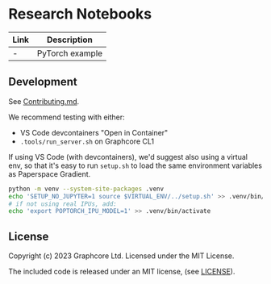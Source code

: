 # Research Notebooks

| Link | Description |
| --- | --- |
| - | PyTorch example |

## Development

See [Contributing.md](Contributing.md).

We recommend testing with either:

 - VS Code devcontainers "Open in Container"
 - `.tools/run_server.sh` on Graphcore CL1

If using VS Code (with devcontainers), we'd suggest also using a virtual env, so that it's easy to run `setup.sh` to load the same environment variables as Paperspace Gradient.

```bash
python -m venv --system-site-packages .venv
echo 'SETUP_NO_JUPYTER=1 source $VIRTUAL_ENV/../setup.sh' >> .venv/bin/activate
# if not using real IPUs, add:
echo 'export POPTORCH_IPU_MODEL=1' >> .venv/bin/activate
```

## License

Copyright (c) 2023 Graphcore Ltd. Licensed under the MIT License.

The included code is released under an MIT license, (see [LICENSE](LICENSE)).

